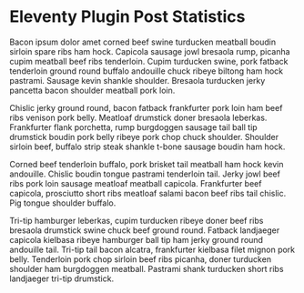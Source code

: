 # Eleventy Plugin Post Statistics

Bacon ipsum dolor amet corned beef swine turducken meatball boudin sirloin spare ribs ham hock. Capicola sausage jowl bresaola rump, picanha cupim meatball beef ribs tenderloin. Cupim turducken swine, pork fatback tenderloin ground round buffalo andouille chuck ribeye biltong ham hock pastrami. Sausage kevin shankle shoulder. Bresaola turducken jerky pancetta bacon shoulder meatball pork loin.

Chislic jerky ground round, bacon fatback frankfurter pork loin ham beef ribs venison pork belly. Meatloaf drumstick doner bresaola leberkas. Frankfurter flank porchetta, rump burgdoggen sausage tail ball tip drumstick boudin pork belly ribeye pork chop chuck shoulder. Shoulder sirloin beef, buffalo strip steak shankle t-bone sausage boudin ham hock.

Corned beef tenderloin buffalo, pork brisket tail meatball ham hock kevin andouille. Chislic boudin tongue pastrami tenderloin tail. Jerky jowl beef ribs pork loin sausage meatloaf meatball capicola. Frankfurter beef capicola, prosciutto short ribs meatloaf salami bacon beef ribs tail chislic. Pig tongue shoulder buffalo.

Tri-tip hamburger leberkas, cupim turducken ribeye doner beef ribs bresaola drumstick swine chuck beef ground round. Fatback landjaeger capicola kielbasa ribeye hamburger ball tip ham jerky ground round andouille tail. Tri-tip tail bacon alcatra, frankfurter kielbasa filet mignon pork belly. Tenderloin pork chop sirloin beef ribs picanha, doner turducken shoulder ham burgdoggen meatball. Pastrami shank turducken short ribs landjaeger tri-tip drumstick.
